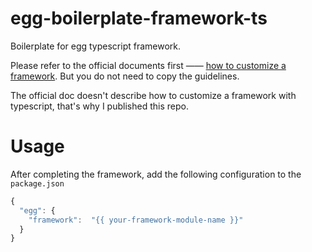 # egg-boilerplate-framework-ts

Boilerplate for egg typescript framework.

Please refer to the official documents first —— [how to customize a framework](https://eggjs.org/en/advanced/framework.html#how-to-customize-a-framework). But you do not need to copy the guidelines.

The official doc doesn't describe how to customize a framework with typescript, that's why I published this repo.

# Usage

After completing the framework, add the following configuration to the `package.json`

```js
{
  "egg": {
    "framework":  "{{ your-framework-module-name }}"
  }
}
```
